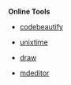 **Online Tools**

* [codebeautify](https://codebeautify.org/)

* [unixtime](https://tool.chinaz.com/tools/unixtime.aspx)

* [draw](https://www.draw.io/)

* [mdeditor](https://www.mdeditor.com/)

